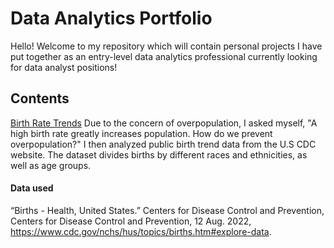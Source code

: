 # Data Analytics Portfolio
Hello! Welcome to my repository which will contain personal projects I have put together as an entry-level data analytics professional currently looking for data analyst positions!

## Contents
[Birth Rate Trends](https://github.com/chloelinli/chloelinli.github.io/tree/main/projects/us_birth_rate_trends_20221006)
Due to the concern of overpopulation, I asked myself, "A high birth rate greatly increases population. How do we prevent overpopulation?" I then analyzed public birth trend data from the U.S CDC website. The dataset divides births by different races and ethnicities, as well as age groups.

#### Data used
“Births - Health, United States.” Centers for Disease Control and Prevention, Centers for Disease Control and Prevention, 12 Aug. 2022, https://www.cdc.gov/nchs/hus/topics/births.htm#explore-data.

